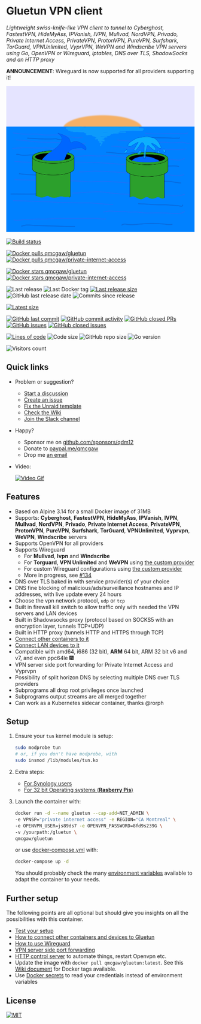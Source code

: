 # Gluetun VPN client

*Lightweight swiss-knife-like VPN client to tunnel to Cyberghost, FastestVPN,
HideMyAss, IPVanish, IVPN, Mullvad, NordVPN, Privado, Private Internet Access, PrivateVPN,
ProtonVPN, PureVPN, Surfshark, TorGuard, VPNUnlimited, VyprVPN, WeVPN and Windscribe VPN servers
using Go, OpenVPN or Wireguard, iptables, DNS over TLS, ShadowSocks and an HTTP proxy*

**ANNOUNCEMENT**: Wireguard is now supported for all providers supporting it!

![Title image](https://raw.githubusercontent.com/qdm12/gluetun/master/title.svg)

[![Build status](https://github.com/qdm12/gluetun/actions/workflows/ci.yml/badge.svg)](https://github.com/qdm12/gluetun/actions/workflows/ci.yml)

[![Docker pulls qmcgaw/gluetun](https://img.shields.io/docker/pulls/qmcgaw/gluetun.svg)](https://hub.docker.com/r/qmcgaw/gluetun)
[![Docker pulls qmcgaw/private-internet-access](https://img.shields.io/docker/pulls/qmcgaw/private-internet-access.svg)](https://hub.docker.com/r/qmcgaw/gluetun)

[![Docker stars qmcgaw/gluetun](https://img.shields.io/docker/stars/qmcgaw/gluetun.svg)](https://hub.docker.com/r/qmcgaw/gluetun)
[![Docker stars qmcgaw/private-internet-access](https://img.shields.io/docker/stars/qmcgaw/private-internet-access.svg)](https://hub.docker.com/r/qmcgaw/gluetun)

![Last release](https://img.shields.io/github/release/qdm12/gluetun?label=Last%20release)
![Last Docker tag](https://img.shields.io/docker/v/qmcgaw/gluetun?sort=semver&label=Last%20Docker%20tag)
[![Last release size](https://img.shields.io/docker/image-size/qmcgaw/gluetun?sort=semver&label=Last%20released%20image)](https://hub.docker.com/r/qmcgaw/gluetun/tags?page=1&ordering=last_updated)
![GitHub last release date](https://img.shields.io/github/release-date/qdm12/gluetun?label=Last%20release%20date)
![Commits since release](https://img.shields.io/github/commits-since/qdm12/gluetun/latest?sort=semver)

[![Latest size](https://img.shields.io/docker/image-size/qmcgaw/gluetun/latest?label=Latest%20image)](https://hub.docker.com/r/qmcgaw/gluetun/tags)

[![GitHub last commit](https://img.shields.io/github/last-commit/qdm12/gluetun.svg)](https://github.com/qdm12/gluetun/commits/master)
[![GitHub commit activity](https://img.shields.io/github/commit-activity/y/qdm12/gluetun.svg)](https://github.com/qdm12/gluetun/graphs/contributors)
[![GitHub closed PRs](https://img.shields.io/github/issues-pr-closed/qdm12/gluetun.svg)](https://github.com/qdm12/gluetun/pulls?q=is%3Apr+is%3Aclosed)
[![GitHub issues](https://img.shields.io/github/issues/qdm12/gluetun.svg)](https://github.com/qdm12/gluetun/issues)
[![GitHub closed issues](https://img.shields.io/github/issues-closed/qdm12/gluetun.svg)](https://github.com/qdm12/gluetun/issues?q=is%3Aissue+is%3Aclosed)

[![Lines of code](https://img.shields.io/tokei/lines/github/qdm12/gluetun)](https://github.com/qdm12/gluetun)
![Code size](https://img.shields.io/github/languages/code-size/qdm12/gluetun)
![GitHub repo size](https://img.shields.io/github/repo-size/qdm12/gluetun)
![Go version](https://img.shields.io/github/go-mod/go-version/qdm12/gluetun)

![Visitors count](https://visitor-badge.laobi.icu/badge?page_id=gluetun.readme)

## Quick links

- Problem or suggestion?
  - [Start a discussion](https://github.com/qdm12/gluetun/discussions)
  - [Create an issue](https://github.com/qdm12/gluetun/issues)
  - [Fix the Unraid template](https://github.com/qdm12/gluetun/discussions/550)
  - [Check the Wiki](https://github.com/qdm12/gluetun/wiki)
  - [Join the Slack channel](https://join.slack.com/t/qdm12/shared_invite/enQtOTE0NjcxNTM1ODc5LTYyZmVlOTM3MGI4ZWU0YmJkMjUxNmQ4ODQ2OTAwYzMxMTlhY2Q1MWQyOWUyNjc2ODliNjFjMDUxNWNmNzk5MDk)
- Happy?
  - Sponsor me on [github.com/sponsors/qdm12](https://github.com/sponsors/qdm12)
  - Donate to [paypal.me/qmcgaw](https://www.paypal.me/qmcgaw)
  - Drop me [an email](mailto:quentin.mcgaw@gmail.com)
- Video:

  [![Video Gif](https://i.imgur.com/CetWunc.gif)](https://youtu.be/0F6I03LQcI4)

## Features

- Based on Alpine 3.14 for a small Docker image of 31MB
- Supports: **Cyberghost**, **FastestVPN**, **HideMyAss**, **IPVanish**, **IVPN**, **Mullvad**, **NordVPN**, **Privado**, **Private Internet Access**, **PrivateVPN**, **ProtonVPN**, **PureVPN**,  **Surfshark**, **TorGuard**, **VPNUnlimited**, **Vyprvpn**, **WeVPN**, **Windscribe** servers
- Supports OpenVPN for all providers
- Supports Wireguard
  - For **Mullvad**, **Ivpn** and **Windscribe**
  - For **Torguard**, **VPN Unlimited** and **WeVPN** using [the custom provider](https://github.com/qdm12/gluetun/wiki/Environment-variables#custom)
  - For custom Wireguard configurations using [the custom provider](https://github.com/qdm12/gluetun/wiki/Environment-variables#custom)
  - More in progress, see [#134](https://github.com/qdm12/gluetun/issues/134)
- DNS over TLS baked in with service provider(s) of your choice
- DNS fine blocking of malicious/ads/surveillance hostnames and IP addresses, with live update every 24 hours
- Choose the vpn network protocol, `udp` or `tcp`
- Built in firewall kill switch to allow traffic only with needed the VPN servers and LAN devices
- Built in Shadowsocks proxy (protocol based on SOCKS5 with an encryption layer, tunnels TCP+UDP)
- Built in HTTP proxy (tunnels HTTP and HTTPS through TCP)
- [Connect other containers to it](https://github.com/qdm12/gluetun/wiki/Connect-to-gluetun)
- [Connect LAN devices to it](https://github.com/qdm12/gluetun/wiki/Connect-to-gluetun)
- Compatible with amd64, i686 (32 bit), **ARM** 64 bit, ARM 32 bit v6 and v7, and even ppc64le 🎆
- VPN server side port forwarding for Private Internet Access and Vyprvpn
- Possibility of split horizon DNS by selecting multiple DNS over TLS providers
- Subprograms all drop root privileges once launched
- Subprograms output streams are all merged together
- Can work as a Kubernetes sidecar container, thanks @rorph

## Setup

1. Ensure your `tun` kernel module is setup:

    ```sh
    sudo modprobe tun
    # or, if you don't have modprobe, with
    sudo insmod /lib/modules/tun.ko
    ```

1. Extra steps:
    - [For Synology users](https://github.com/qdm12/gluetun/wiki/Synology-setup)
    - [For 32 bit Operating systems (**Rasberry Pis**)](https://github.com/qdm12/gluetun/wiki/32-bit-setup)
1. Launch the container with:

    ```bash
    docker run -d --name gluetun --cap-add=NET_ADMIN \
    -e VPNSP="private internet access" -e REGION="CA Montreal" \
    -e OPENVPN_USER=js89ds7 -e OPENVPN_PASSWORD=8fd9s239G \
    -v /yourpath:/gluetun \
    qmcgaw/gluetun
    ```

    or use [docker-compose.yml](https://github.com/qdm12/gluetun/blob/master/docker-compose.yml) with:

    ```bash
    docker-compose up -d
    ```

    You should probably check the many [environment variables](https://github.com/qdm12/gluetun/wiki/Environment-variables) available to adapt the container to your needs.

## Further setup

The following points are all optional but should give you insights on all the possibilities with this container.

- [Test your setup](https://github.com/qdm12/gluetun/wiki/Test-your-setup)
- [How to connect other containers and devices to Gluetun](https://github.com/qdm12/gluetun/wiki/Connect-to-gluetun)
- [How to use Wireguard](https://github.com/qdm12/gluetun/wiki/Wireguard)
- [VPN server side port forwarding](https://github.com/qdm12/gluetun/wiki/Port-forwarding)
- [HTTP control server](https://github.com/qdm12/gluetun/wiki/HTTP-Control-server) to automate things, restart Openvpn etc.
- Update the image with `docker pull qmcgaw/gluetun:latest`. See this [Wiki document](https://github.com/qdm12/gluetun/wiki/Docker-image-tags) for Docker tags available.
- Use [Docker secrets](https://github.com/qdm12/gluetun/wiki/Docker-secrets) to read your credentials instead of environment variables

## License

[![MIT](https://img.shields.io/github/license/qdm12/gluetun)](https://github.com/qdm12/gluetun/master/LICENSE)

